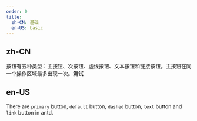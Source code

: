 ```yaml
---
order: 0
title:
  zh-CN: 基础
  en-US: basic
---
```


## zh-CN

按钮有五种类型：主按钮、次按钮、虚线按钮、文本按钮和链接按钮。主按钮在同一个操作区域最多出现一次。**测试**

## en-US

There are `primary` button, `default` button, `dashed` button, `text` button and `link` button in antd.

